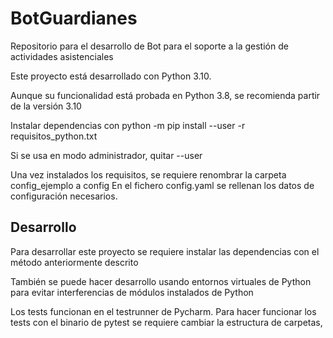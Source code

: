 # BotGuardianes
Repositorio para el desarrollo de Bot para el soporte a la gestión de actividades asistenciales

Este proyecto está desarrollado con Python 3.10.

Aunque su funcionalidad está probada en Python 3.8, se recomienda partir de la versión 3.10


Instalar dependencias con python -m pip install --user -r requisitos_python.txt

Si se usa en modo administrador, quitar --user

Una vez instalados los requisitos, se requiere renombrar la carpeta config_ejemplo a config
En el fichero config.yaml se rellenan los datos de configuración necesarios.

## Desarrollo

Para desarrollar este proyecto se requiere instalar las dependencias con el método anteriormente descrito

También se puede hacer desarrollo usando entornos virtuales de Python para evitar interferencias
de módulos instalados de Python

Los tests funcionan en el testrunner de Pycharm. Para hacer funcionar los tests con el binario de pytest
se requiere cambiar la estructura de carpetas, 